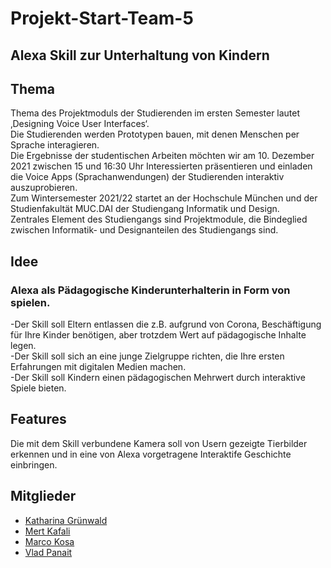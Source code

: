 # Projekt-Start-Team-5

## Alexa Skill zur Unterhaltung von Kindern

## Thema 

Thema des Projektmoduls der Studierenden im ersten Semester lautet ‚Designing Voice User Interfaces‘.  
Die Studierenden werden Prototypen bauen, mit denen Menschen per Sprache interagieren.    
Die Ergebnisse der studentischen Arbeiten möchten wir am 10. Dezember 2021 zwischen 15 und 16:30 Uhr Interessierten präsentieren und einladen die Voice Apps (Sprachanwendungen) der Studierenden interaktiv auszuprobieren.  
Zum Wintersemester 2021/22 startet an der Hochschule München und der Studienfakultät MUC.DAI der Studiengang Informatik und Design.  
Zentrales Element des Studiengangs sind Projektmodule, die Bindeglied zwischen Informatik- und Designanteilen des Studiengangs sind.  

## Idee

### Alexa als Pädagogische Kinderunterhalterin in Form von spielen.  
   -Der Skill soll Eltern entlassen die z.B. aufgrund von Corona, Beschäftigung für Ihre Kinder benötigen, aber trotzdem Wert auf pädagogische Inhalte legen.   
   -Der Skill soll sich an eine junge Zielgruppe richten, die Ihre ersten Erfahrungen mit digitalen Medien machen.  
   -Der Skill soll Kindern einen pädagogischen Mehrwert durch interaktive Spiele bieten.  


## Features

Die mit dem Skill verbundene Kamera soll von Usern gezeigte Tierbilder erkennen und in eine von Alexa vorgetragene Interaktife Geschichte einbringen.



## Mitglieder

- [Katharina Grünwald](https://github.com/kgruenwa)
- [Mert Kafali](https://github.com/mrtkfl)
- [Marco Kosa](https://github.com/Gipliz)
- [Vlad Panait](https://github.com/VladP27)
